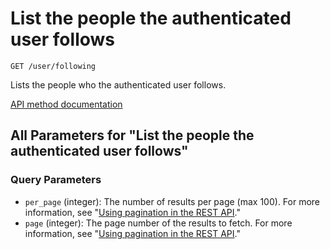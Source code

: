 # List the people the authenticated user follows

`GET /user/following`

Lists the people who the authenticated user follows.

[API method documentation](https://docs.github.com/rest/users/followers#list-the-people-the-authenticated-user-follows)

## All Parameters for "List the people the authenticated user follows"

### Query Parameters

- `per_page` (integer): The number of results per page (max 100). For more information, see "[Using pagination in the REST API](https://docs.github.com/rest/using-the-rest-api/using-pagination-in-the-rest-api)."
- `page` (integer): The page number of the results to fetch. For more information, see "[Using pagination in the REST API](https://docs.github.com/rest/using-the-rest-api/using-pagination-in-the-rest-api)."